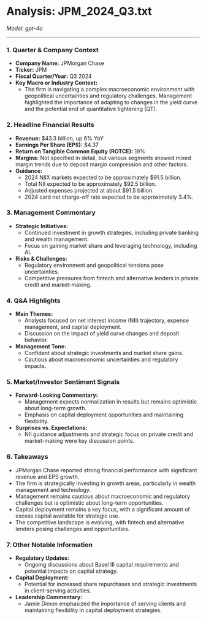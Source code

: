 # Analysis: JPM_2024_Q3.txt

*Model: gpt-4o*

---

### 1. Quarter & Company Context
- **Company Name:** JPMorgan Chase
- **Ticker:** JPM
- **Fiscal Quarter/Year:** Q3 2024
- **Key Macro or Industry Context:**
  - The firm is navigating a complex macroeconomic environment with geopolitical uncertainties and regulatory challenges. Management highlighted the importance of adapting to changes in the yield curve and the potential end of quantitative tightening (QT).

### 2. Headline Financial Results
- **Revenue:** $43.3 billion, up 6% YoY
- **Earnings Per Share (EPS):** $4.37
- **Return on Tangible Common Equity (ROTCE):** 19%
- **Margins:** Not specified in detail, but various segments showed mixed margin trends due to deposit margin compression and other factors.
- **Guidance:**
  - 2024 NIIX markets expected to be approximately $91.5 billion.
  - Total NII expected to be approximately $92.5 billion.
  - Adjusted expenses projected at about $91.5 billion.
  - 2024 card net charge-off rate expected to be approximately 3.4%.

### 3. Management Commentary
- **Strategic Initiatives:**
  - Continued investment in growth strategies, including private banking and wealth management.
  - Focus on gaining market share and leveraging technology, including AI.
- **Risks & Challenges:**
  - Regulatory environment and geopolitical tensions pose uncertainties.
  - Competitive pressures from fintech and alternative lenders in private credit and market-making.

### 4. Q&A Highlights
- **Main Themes:**
  - Analysts focused on net interest income (NII) trajectory, expense management, and capital deployment.
  - Discussion on the impact of yield curve changes and deposit behavior.
- **Management Tone:**
  - Confident about strategic investments and market share gains.
  - Cautious about macroeconomic uncertainties and regulatory impacts.

### 5. Market/Investor Sentiment Signals
- **Forward-Looking Commentary:**
  - Management expects normalization in results but remains optimistic about long-term growth.
  - Emphasis on capital deployment opportunities and maintaining flexibility.
- **Surprises vs. Expectations:**
  - NII guidance adjustments and strategic focus on private credit and market-making were key discussion points.

### 6. Takeaways
- JPMorgan Chase reported strong financial performance with significant revenue and EPS growth.
- The firm is strategically investing in growth areas, particularly in wealth management and technology.
- Management remains cautious about macroeconomic and regulatory challenges but is optimistic about long-term opportunities.
- Capital deployment remains a key focus, with a significant amount of excess capital available for strategic use.
- The competitive landscape is evolving, with fintech and alternative lenders posing challenges and opportunities.

### 7. Other Notable Information
- **Regulatory Updates:**
  - Ongoing discussions about Basel III capital requirements and potential impacts on capital strategy.
- **Capital Deployment:**
  - Potential for increased share repurchases and strategic investments in client-serving activities.
- **Leadership Commentary:**
  - Jamie Dimon emphasized the importance of serving clients and maintaining flexibility in capital deployment strategies.
